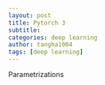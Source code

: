```yaml
---
layout: post
title: Pytorch 3
subtitle:
categories: deep learning
author: tangha1004
tags: [deep learning]
---
```


Parametrizations